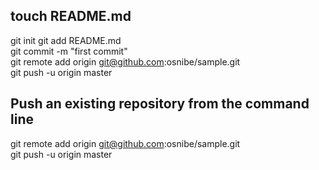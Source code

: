 ## touch README.md
git init 
git add README.md  
git commit -m "first commit"  
git remote add origin git@github.com:osnibe/sample.git  
git push -u origin master  
  
## Push an existing repository from the command line   
  
git remote add origin git@github.com:osnibe/sample.git  
git push -u origin master  
